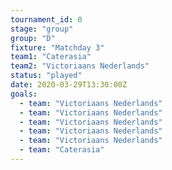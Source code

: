 ```yaml
---
tournament_id: 0
stage: "group"
group: "D"
fixture: "Matchday 3"
team1: "Caterasia"
team2: "Victoriaans Nederlands"
status: "played"
date: 2020-03-29T13:30:00Z
goals:
  - team: "Victoriaans Nederlands"
  - team: "Victoriaans Nederlands"
  - team: "Victoriaans Nederlands"
  - team: "Victoriaans Nederlands"
  - team: "Victoriaans Nederlands"
  - team: "Caterasia"
---
```

